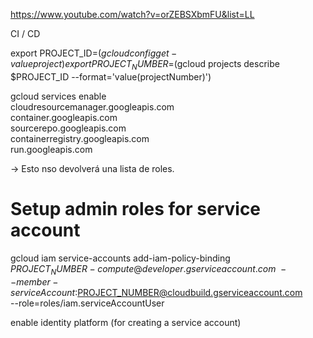 

https://www.youtube.com/watch?v=orZEBSXbmFU&list=LL

CI / CD


export PROJECT_ID=$(gcloud config get-value project)
export PROJECT_NUMBER=$(gcloud projects describe $PROJECT_ID --format='value(projectNumber)')

gcloud services enable \
cloudresourcemanager.googleapis.com \
container.googleapis.com \
sourcerepo.googleapis.com \
containerregistry.googleapis.com \
run.googleapis.com


   -> Esto nso devolverá una lista de roles.


# Setup admin roles for service account
gcloud iam service-accounts add-iam-policy-binding \
$PROJECT_NUMBER-compute@developer.gserviceaccount.com \
--member-serviceAccount:$PROJECT_NUMBER@cloudbuild.gserviceaccount.com \
--role=roles/iam.serviceAccountUser


enable identity platform (for creating a service account)

